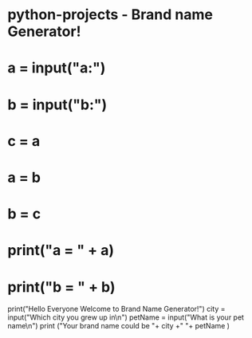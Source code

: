 # python-projects - Brand name Generator!

# a = input("a:")
# b = input("b:")

# c = a
# a = b
# b = c


# print("a = " + a)
# print("b = " + b)


print("Hello Everyone Welcome to Brand Name Generator!")
city = input("Which city you grew up in\n")
petName = input("What is your pet name\n")
print ("Your brand name could be "+ city +" "+ petName
)

